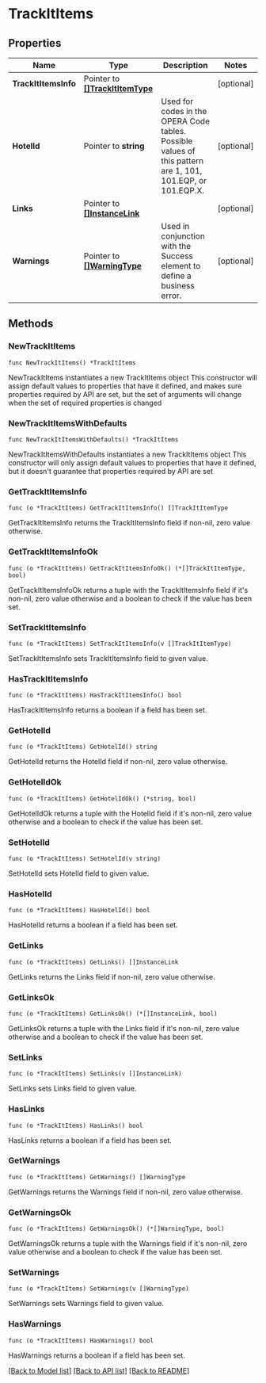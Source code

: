 # TrackItItems

## Properties

Name | Type | Description | Notes
------------ | ------------- | ------------- | -------------
**TrackItItemsInfo** | Pointer to [**[]TrackItItemType**](TrackItItemType.md) |  | [optional] 
**HotelId** | Pointer to **string** | Used for codes in the OPERA Code tables. Possible values of this pattern are 1, 101, 101.EQP, or 101.EQP.X. | [optional] 
**Links** | Pointer to [**[]InstanceLink**](InstanceLink.md) |  | [optional] 
**Warnings** | Pointer to [**[]WarningType**](WarningType.md) | Used in conjunction with the Success element to define a business error. | [optional] 

## Methods

### NewTrackItItems

`func NewTrackItItems() *TrackItItems`

NewTrackItItems instantiates a new TrackItItems object
This constructor will assign default values to properties that have it defined,
and makes sure properties required by API are set, but the set of arguments
will change when the set of required properties is changed

### NewTrackItItemsWithDefaults

`func NewTrackItItemsWithDefaults() *TrackItItems`

NewTrackItItemsWithDefaults instantiates a new TrackItItems object
This constructor will only assign default values to properties that have it defined,
but it doesn't guarantee that properties required by API are set

### GetTrackItItemsInfo

`func (o *TrackItItems) GetTrackItItemsInfo() []TrackItItemType`

GetTrackItItemsInfo returns the TrackItItemsInfo field if non-nil, zero value otherwise.

### GetTrackItItemsInfoOk

`func (o *TrackItItems) GetTrackItItemsInfoOk() (*[]TrackItItemType, bool)`

GetTrackItItemsInfoOk returns a tuple with the TrackItItemsInfo field if it's non-nil, zero value otherwise
and a boolean to check if the value has been set.

### SetTrackItItemsInfo

`func (o *TrackItItems) SetTrackItItemsInfo(v []TrackItItemType)`

SetTrackItItemsInfo sets TrackItItemsInfo field to given value.

### HasTrackItItemsInfo

`func (o *TrackItItems) HasTrackItItemsInfo() bool`

HasTrackItItemsInfo returns a boolean if a field has been set.

### GetHotelId

`func (o *TrackItItems) GetHotelId() string`

GetHotelId returns the HotelId field if non-nil, zero value otherwise.

### GetHotelIdOk

`func (o *TrackItItems) GetHotelIdOk() (*string, bool)`

GetHotelIdOk returns a tuple with the HotelId field if it's non-nil, zero value otherwise
and a boolean to check if the value has been set.

### SetHotelId

`func (o *TrackItItems) SetHotelId(v string)`

SetHotelId sets HotelId field to given value.

### HasHotelId

`func (o *TrackItItems) HasHotelId() bool`

HasHotelId returns a boolean if a field has been set.

### GetLinks

`func (o *TrackItItems) GetLinks() []InstanceLink`

GetLinks returns the Links field if non-nil, zero value otherwise.

### GetLinksOk

`func (o *TrackItItems) GetLinksOk() (*[]InstanceLink, bool)`

GetLinksOk returns a tuple with the Links field if it's non-nil, zero value otherwise
and a boolean to check if the value has been set.

### SetLinks

`func (o *TrackItItems) SetLinks(v []InstanceLink)`

SetLinks sets Links field to given value.

### HasLinks

`func (o *TrackItItems) HasLinks() bool`

HasLinks returns a boolean if a field has been set.

### GetWarnings

`func (o *TrackItItems) GetWarnings() []WarningType`

GetWarnings returns the Warnings field if non-nil, zero value otherwise.

### GetWarningsOk

`func (o *TrackItItems) GetWarningsOk() (*[]WarningType, bool)`

GetWarningsOk returns a tuple with the Warnings field if it's non-nil, zero value otherwise
and a boolean to check if the value has been set.

### SetWarnings

`func (o *TrackItItems) SetWarnings(v []WarningType)`

SetWarnings sets Warnings field to given value.

### HasWarnings

`func (o *TrackItItems) HasWarnings() bool`

HasWarnings returns a boolean if a field has been set.


[[Back to Model list]](../README.md#documentation-for-models) [[Back to API list]](../README.md#documentation-for-api-endpoints) [[Back to README]](../README.md)


